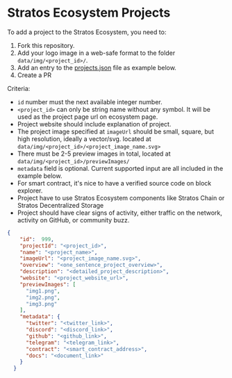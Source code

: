 # Stratos Ecosystem Projects 

To add a project to the Stratos Ecosystem, you need to:

1. Fork this repository.
2. Add your logo image in a web-safe format to the folder `data/img/<project_id>/`.
3. Add an entry to the [projects.json](projects.json) file as example below.
4. Create a PR 


Criteria:

- `id` number must the next available integer number.
- `<project_id>` can only be string name without any symbol. It will be used as the project page url on ecosystem page.
- Project website should include explanation of project.
- The project image specified at `imageUrl` should be small, square, but high resolution, ideally a vector/svg. 
  located at `data/img/<project_id>/<project_image_name.svg>`
- There must be 2-5 preview images in total, located at `data/img/<project_id>/previewImages/`  
- `metadata` field is optional. Current supported input are all included in the example below.
- For smart contract, it's nice to have a verified source code on block explorer.
- Project have to use Stratos Ecosystem components like Stratos Chain or Stratos Decentralized Storage
- Project should have clear signs of activity, either traffic on the network, activity on GitHub, or community buzz.

```json
{
    "id":  999, 
    "projectId": "<project_id>",
    "name": "<project_name>",
    "imageUrl": "<project_image_name.svg>",
    "overview": "<one_sentence_project_overview>",
    "description": "<detailed_project_description>",
    "website": "<project_website_url>",
    "previewImages": [
      "img1.png",
      "img2.png",
      "img3.png"
    ],
    "metadata": {
      "twitter": "<twitter_link>",
      "discord": "<discord_link>",
      "github": "<github_link>",
      "telegram": "<telegram_link>",
      "contract": "<smart_contract_address>",
      "docs": "<document_link>"
    }
  }


```




